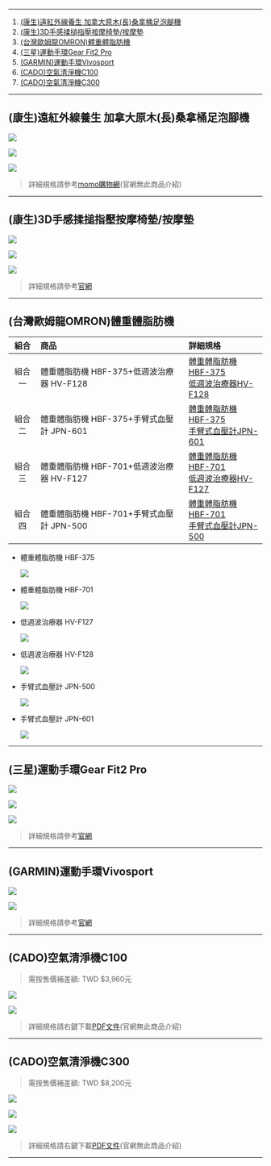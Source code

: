 
--- 

1. <a href="#concen-foot">(康生)遠紅外線養生 加拿大原木(長)桑拿桶足泡腳機</a>
2. <a href="#concen-masha">(康生)3D手感揉搥指壓按摩椅墊/按摩墊</a>
3. <a href="#omron">(台灣歐姆龍OMRON)體重體脂肪機</a>
4. <a href="#samsung">(三星)運動手環Gear Fit2 Pro</a>
5. <a href="#garmin">(GARMIN)運動手環Vivosport</a>
6. <a href="#c100">(CADO)空氣清淨機C100</a>
7. <a href="#c300">(CADO)空氣清淨機C300</a>


--- 

## <a id="concen-foot">(康生)遠紅外線養生 加拿大原木(長)桑拿桶足泡腳機</a>

![](assets/Concen-泡腳機/001.jpg)

![](assets/Concen-泡腳機/002.gif)

![](assets/Concen-泡腳機/003.gif)

> 詳細規格請參考[momo購物網](https://www.momoshop.com.tw/goods/GoodsDetail.jsp?i_code=5232178)(官網無此商品介紹)


--- 

## <a id="concen-masha">(康生)3D手感揉搥指壓按摩椅墊/按摩墊</a>

![](assets/Concen-按摩墊/001.gif)

![](assets/Concen-按摩墊/002.jpg)

![](assets/Concen-按摩墊/003.jpg)

> 詳細規格請參考[官網](http://www.come-in.com.tw/product-detail.php?p=67)


--- 


## <a id="omron">(台灣歐姆龍OMRON)體重體脂肪機</a>

|           組合          | 商品 | 詳細規格 |
|:-----------------------:|:-----|:--------|
| 組合一 | 體重體脂肪機 HBF-375+低週波治療器 HV-F128 | [體重體脂肪機 HBF-375](https://www.omronhealthcare.com.tw/product/ins.php?index_prm_id=0&index_id=66) <br /> [低週波治療器HV-F128](https://www.omronhealthcare.com.tw/product/ins.php?index_prm_id=6&index_id=50)  |
| 組合二 | 體重體脂肪機 HBF-375+手臂式血壓計 JPN-601 | [體重體脂肪機 HBF-375](https://www.omronhealthcare.com.tw/product/ins.php?index_prm_id=0&index_id=66) <br /> [手臂式血壓計JPN-601](https://www.omronhealthcare.com.tw/product/ins.php?index_prm_id=0&index_id=72) |
| 組合三 | 體重體脂肪機 HBF-701+低週波治療器 HV-F127   | [體重體脂肪機 HBF-701](https://www.omronhealthcare.com.tw/product/ins.php?index_prm_id=0&index_id=23) <br /> [低週波治療器HV-F127](https://www.omronhealthcare.com.tw/product/ins.php?index_prm_id=6&index_id=49) |
| 組合四 | 體重體脂肪機 HBF-701+手臂式血壓計 JPN-500  | [體重體脂肪機 HBF-701](https://www.omronhealthcare.com.tw/product/ins.php?index_prm_id=0&index_id=23) <br /> [手臂式血壓計JPN-500](https://www.omronhealthcare.com.tw/product/ins.php?index_prm_id=0&index_id=70) |


- 體重體脂肪機 HBF-375

  ![](assets/Omron/HBF-375-001.png)

- 體重體脂肪機 HBF-701

  ![](assets/Omron/HBF-701-001.png)
  
- 低週波治療器 HV-F127

  ![](assets/Omron/HV-F127-001.png)
  
- 低週波治療器 HV-F128

  ![](assets/Omron/HV-F128-001.png)
  
- 手臂式血壓計 JPN-500

  ![](assets/Omron/JPN-500-001.png)
  
- 手臂式血壓計 JPN-601

  ![](assets/Omron/JPN-601-001.png)


--- 

## <a id="samsung">(三星)運動手環Gear Fit2 Pro</a>

![](assets/Samsung/001.jpg)

![](assets/Samsung/002.jpg)

![](assets/Samsung/004.jpg)


> 詳細規格請參考[官網](https://www.samsung.com/tw/wearables/gear-fit2-pro-r365/SM-R365NZRABRI/)

--- 

## <a id="garmin">(GARMIN)運動手環Vivosport</a>

![](assets/Garmin/001.png)

![](assets/Garmin/002.png)

> 詳細規格請參考[官網](http://www.garmin.com.tw/products/intosports/vivosport-slate-s/)


--- 

## <a id="c100">(CADO)空氣清淨機C100</a>

> 需按售價補差額: TWD $3,960元

![](assets/Cado/s_001.png)

![](assets/Cado/C100/002.png)


> 詳細規格請右鍵下載[PDF文件](assets/Cado/空氣清淨機.pdf)(官網無此商品介紹)


--- 

## <a id="c300">(CADO)空氣清淨機C300</a>

> 需按售價補差額: TWD $8,200元

![](assets/Cado/s_001.png)

![](assets/Cado/C300/001.png)

![](assets/Cado/C300/003.png)

> 詳細規格請右鍵下載[PDF文件](assets/Cado/空氣清淨機.pdf)(官網無此商品介紹)

--- 
